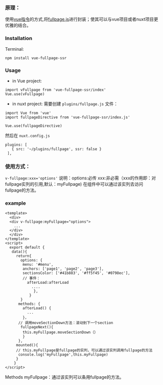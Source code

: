 ### 原理：
使用[vue指令]([https://cn.vuejs.org/v2/api/#Vue-directive](https://cn.vuejs.org/v2/api/#Vue-directive)
)的方式,将[fullpage.js]([https://github.com/alvarotrigo/fullPage.js](https://github.com/alvarotrigo/fullPage.js)
)进行封装；使其可以与vue项目或者nuxt项目更优雅的结合。



### Installation
Terminal:
```
npm install vue-fullpage-ssr
```


### Usage 
* in Vue project:
```
import vFullpage from 'vue-fullpage-ssr/index'
Vue.use(vFullpage)
```
* in nuxt project:
需要创建 `plugins/fullpage.js` 文件：
```
import Vue from 'vue'
import fullpageDirective from 'vue-fullpage-ssr/index.js'

Vue.use(fullpageDirective)
```

然后在 `nuxt.config.js`
 ```
 plugins: [
    { src: '~/plugins/fullpage', ssr: false }
  ],
```
### 使用方式：
`v-fullpage:xxx='options'`
说明：options:必传
 xxx:非必需（xxx的作用即：对fullpage实列的引用,默认：myFullpage)
在组件中可以通过该实列去访问fullpage的方法。

### example
```
<template>
  <div>
  <div v-fullpage:myFullpage="options">
    ...
  </div>
  </div>
</template>
<script>
  export default {
   data(){
     return{
       options: {
        menu: '#menu',
        anchors: ['page1', 'page2', 'page3'],
        sectionsColor: ['#41b883', '#ff5f45', '#0798ec'],
        // 事件：
          afterLoad:afterLoad
            ....
             },
           }
       }
      methods: {
        afterLoad() {
          ...
        }，
      // 调用moveSectionDown方法：滚动到下一个section
       fullpageNext(){
        this.myFullpage.moveSectionDown（）
        }
      },
     mounted(){
     // this.myFullpage是fullpage的实列，可以通过该实列调用fullpage的方法
      console.log('myFullpage',this.myFullpage)
     }
    }
</script>
```
Methods
myFullpage：通过该实列可以条用fullpage的方法。